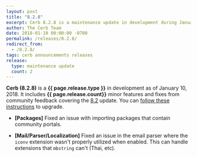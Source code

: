 ```yaml
---
layout: post
title: "8.2.8"
excerpt: Cerb 8.2.8 is a maintenance update in development during January 2018 with 2 minor features and fixes from community feedback.
author: The Cerb Team
date: 2018-01-10 00:00:00 -0700
permalink: /releases/8.2.8/
redirect_from:
  - /8.2.8/
tags: cerb announcements releases
release:
  type: maintenance update
  count: 2
---
```


**Cerb (8.2.8)** is a **{{ page.release.type }}** in development as of January 10, 2018. It includes **{{ page.release.count}}** minor features and fixes from community feedback covering the [8.2](/releases/8.2/) update.  You can [follow these instructions](/docs/upgrading/) to upgrade.

* **[Packages]** Fixed an issue with importing packages that contain community portals.

* **[Mail/Parser/Localization]** Fixed an issue in the email parser where the `iconv` extension wasn't properly utilized when enabled. This can handle extensions that `mbstring` can't (Thai, etc).

